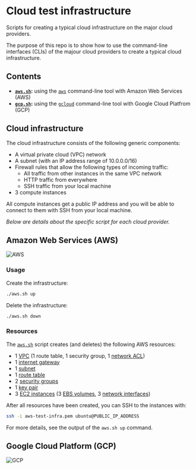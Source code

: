 # Cloud test infrastructure

Scripts for creating a typical cloud infrastructure on the major cloud providers.

The purpose of this repo is to show how to use the command-line interfaces (CLIs) of the majour cloud providers to create a typical cloud infrastructure.

## Contents

- **[`aws.sh`](aws.sh):** using the [`aws`](https://aws.amazon.com/cli/) command-line tool with Amazon Web Services (AWS)
- **[`gcp.sh`](gcp.sh):** using the [`gcloud`](https://cloud.google.com/sdk/gcloud) command-line tool with Google Cloud Platfrom (GCP)

## Cloud infrastructure

The cloud infrastructure consists of the following generic components:

- A virtual private cloud (VPC) network
- A subnet (with an IP address range of 10.0.0.0/16)
- Firewall rules that allow the following types of incoming traffic:
    - All traffic from other instances in the same VPC network
    - HTTP traffic from everywhere
    - SSH traffic from your local machine
- 3 compute instances

All compute instances get a public IP address and you will be able to connect to them with SSH from your local machine.

_Below are details about the specific script for each cloud provider._

## Amazon Web Services (AWS)

![AWS](aws_resized.png)

### Usage

Create the infrastructure:

```bash
./aws.sh up
```
Delete the infrastructure:

```bash
./aws.sh down
```
### Resources

The [`aws.sh`](aws.sh) script creates (and deletes) the following AWS resources:

- 1 [VPC](https://docs.aws.amazon.com/vpc/latest/userguide/what-is-amazon-vpc.html) (1 route table, 1 security group, 1 [network ACL](https://docs.aws.amazon.com/vpc/latest/userguide/vpc-network-acls.html))
- 1 [internet gateway](https://docs.aws.amazon.com/vpc/latest/userguide/VPC_Internet_Gateway.html)
- 1 [subnet](https://docs.aws.amazon.com/vpc/latest/userguide/VPC_Subnets.html)
- 1 [route table](https://docs.aws.amazon.com/vpc/latest/userguide/VPC_Route_Tables.html)
- 2 [security groups](https://docs.aws.amazon.com/vpc/latest/userguide/VPC_SecurityGroups.html)
- 1 [key pair](https://docs.aws.amazon.com/AWSEC2/latest/UserGuide/ec2-key-pairs.html)
- 3 [EC2 instances](https://docs.aws.amazon.com/AWSEC2/latest/UserGuide/concepts.html) (3 [EBS volumes](https://docs.aws.amazon.com/AWSEC2/latest/UserGuide/AmazonEBS.html), 3 [network interfaces](https://docs.aws.amazon.com/AWSEC2/latest/UserGuide/using-eni.html))

After all resources have been created, you can SSH to the instances with:

```bash
ssh -i aws-test-infra.pem ubuntu@PUBLIC_IP_ADDRESS
```

For more details, see the output of the `aws.sh up` command.

## Google Cloud Platform (GCP)

![GCP](gcp.png)
